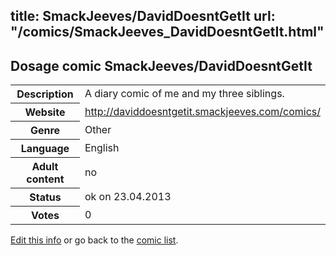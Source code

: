 title: SmackJeeves/DavidDoesntGetIt
url: "/comics/SmackJeeves_DavidDoesntGetIt.html"
---
Dosage comic SmackJeeves/DavidDoesntGetIt
-----------------------------------------

<table class="comicinfo">
<tr>
<th>Description</th><td>A diary comic of me and my three siblings.</td>
</tr>
<tr>
<th>Website</th><td><a href="http://daviddoesntgetit.smackjeeves.com/comics/">http://daviddoesntgetit.smackjeeves.com/comics/</a></td>
</tr>
<tr>
<th>Genre</th><td>Other</td>
</tr>
<tr>
<th>Language</th><td>English</td>
</tr>
<tr>
<th>Adult content</th><td>no</td>
</tr>
<tr>
<th>Status</th><td>ok on 23.04.2013</td>
</tr>
<tr>
<th>Votes</th><td>0</div></td>
</tr>
</table>

[Edit this info](/comics/SmackJeeves_DavidDoesntGetIt_edit.html) or go back to the [comic list](../comic-index.html).

